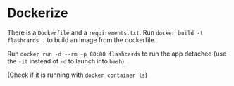 
# Dockerize

There is a `Dockerfile` and a `requirements.txt`.
Run `docker build -t flashcards .` to build an image from the dockerfile.

Run `docker run -d --rm -p 80:80 flashcards` to run the app detached (use the `-it` instead of `-d` to launch into `bash`).

(Check if it is running with `docker container ls`)